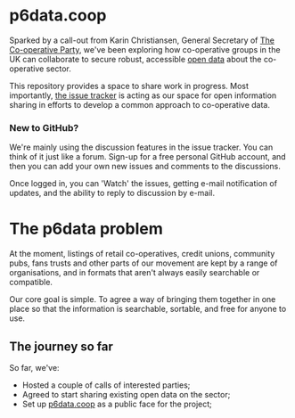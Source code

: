 # p6data.coop

Sparked by a call-out from Karin Christiansen, General Secretary of [The Co-operative Party](http://party.coop/), we've been exploring how co-operative groups in the UK can collaborate to secure robust, accessible [open data](https://en.wikipedia.org/wiki/Open_data) about the co-operative sector.

This repository provides a space to share work in progress. Most importantly, [the issue tracker](https://github.com/p6data-coop/about/issues) is acting as our space for open information sharing in efforts to develop a common approach to co-operative data. 

### New to GitHub?

We're mainly using the discussion features in the issue tracker. You can think of it just like a forum. Sign-up for a free personal GitHub account, and then you can add your own new issues and comments to the discussions. 

Once logged in, you can 'Watch' the issues, getting e-mail notification of updates, and the ability to reply to discussion by e-mail.

# The p6data problem
At the moment, listings of retail co-operatives, credit unions, community pubs, fans trusts and other parts of our movement are kept by a range of organisations, and in formats that aren't always easily searchable or compatible.

Our core goal is simple. To agree a way of bringing them together in one place so that the information is searchable, sortable, and free for anyone to use. 

## The journey so far

So far, we've:

* Hosted a couple of calls of interested parties;
* Agreed to start sharing existing open data on the sector;
* Set up [p6data.coop](http://www.p6data.coop) as a public face for the project;
